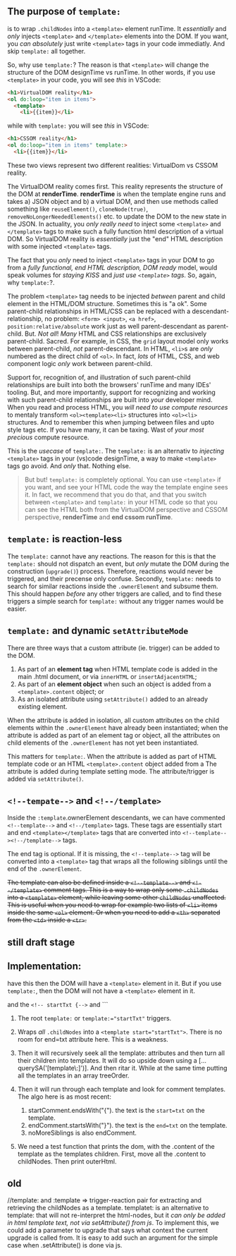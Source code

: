 ## The purpose of `template:`

is to wrap `.childNodes` into a `<template>` element runTime. It *essentially* and *only* injects `<template>` and `</template>` elements into the DOM. If you want, you *can absolutely* just write `<template>` tags in your code immediatly. And skip `template:` all together.

So, why use `template:`? The reason is that `<template>` will change the structure of the DOM designTime vs runTime. In other words, if you use `<template>` in your code, you will see *this* in VSCode:

```html
<h1>VirtualDOM reality</h1>
<ol do:loop="item in items">
  <template>
    <li>{{item}}</li>
```
while with `template:` you will see *this* in VSCode:
```html
<h1>CSSOM reality</h1>
<ol do:loop="item in items" template:>
  <li>{{item}}</li>
```

These two views represent two different realities: VirtualDom vs CSSOM reality. 

The VirtualDOM reality comes first. This reality represents the structure of the DOM at **renderTime**. **renderTime** is when the template engine runs and takes a) JSON object and b) a virtual DOM, and then use methods called something like `reuseElement()`, `cloneNode(true)`, `removeNoLongerNeededElements()` etc. to update the DOM to the new state in the JSON. In actuality, you *only really need* to inject some `<template>` and `</template>` tags to make such a fully function html description of a virtual DOM. So VirtualDOM reality is *essentially* just the "end" HTML description with some injected `<template>` tags.

The fact that you *only* need to inject `<template>` tags in your DOM to go from a *fully functional, end HTML description, DOM ready* model, would speak volumes for *staying KISS* and *just use `<template>` tags*. So, again, why `template:`?.

The problem `<template>` tag needs to be injected *between* parent and child element in the HTML/DOM structure. Sometimes this is "a ok". Some parent-child relationships in HTML/CSS can be replaced with a descendant-relationship, no problem: `<form> <input>`, `<a href>`, `position:relative/absolute` work just as well parent-descendant as parent-child. But. *Not all*! *Many* HTML and CSS relationships are exclusively parent-child. Sacred. For example, in CSS, the `grid` layout model only works between parent-child, *not* parent-descendant. In HTML, `<li>`s are *only* numbered as the direct child of `<ol>`. In fact, *lots* of HTML, CSS, and web component logic *only* work between parent-child.

Support for, recognition of, and illustration of such parent-child relationships are built into both the browsers' runTime and many IDEs' tooling. But, and more importantly, support for recognizing and working with such parent-child relationships are built into *your* developer mind. When you read and process HTML, you *will need to use compute resources* to mentaly transform `<ol><template><li>` structures into `<ol><li>` structures. And to remember this when jumping between files and upto style tags etc. If you have many, it can be taxing. Wast of *your most precious* compute resource.

This is the *usecase* of `template:`. The `template:` is an alternativ to *injecting* `<template>` tags in your (vs)code designTime, a way to make `<template>` tags go avoid. And *only* that. Nothing else.

> But but! `template:` is completely optional. You can use `<template>` if you want, and see your HTML code the way the template engine sees it. In fact, we recommend that you do that, and that you switch between `<template>` and `template:` in your HTML code so that you can see the HTML both from the VirtualDOM perspective and CSSOM perspective, **renderTime** and **end cssom runTime**.

## `template:` is reaction-less

The `template:` cannot have any reactions. The reason for this is that the `template:` should not dispatch an event, but *only* mutate the DOM during the construction (`upgrade()`) process. Therefore, reactions would never be triggered, and their precense only confuse. Secondly, `template:` needs to search for similar reactions inside the `.ownerElement` and subsume them. This should happen *before* any other triggers are called, and to find these triggers a simple search for `template:` without any trigger names would be easier.

## `template:` and dynamic `setAttributeMode`

There are three ways that a custom attribute (ie. trigger) can be added to the DOM.
1. As part of an **element tag** when HTML template code is added in the main .html document, or via `innerHTML` or `insertAdjacentHTML`;
2. As part of an **element object** when such an object is added from a `<template>.content` object; or
3. As an isolated attribute using `setAttribute()` added to an already existing element.

When the attribute is added in isolation, all custom attributes on the child elements within the `.ownerElement` have already been instantiated; when the attribute is added as part of an element tag or object, all the attributes on child elements of the `.ownerElement` has not yet been instantiated.

This matters for `template:`. When the attribute is added as part of HTML template code or an HTML `<template>.content` object added from a  The attribute is added during template setting mode. The attribute/trigger is added via `setAttribute()`. 

## `<!--tempate-->` and `<!--/template>`

Inside the `:template`.ownerElement descendants, we can have commented `<!--template-->` and `<!--/template>` tags. These tags are essentially start and end `<template></template>` tags that are converted into `<!--template--><!--/template-->` tags.

The end tag is optional. If it is missing, the `<!--template-->` tag will be converted into a `<template>` tag that wraps all the following siblings until the end of the `.ownerElement`.

~~The template can also be defined inside a `<!--template-->` and `<!--/template>` comment tags. This is a way to wrap only some `.childNodes` into a `<template>` element, while leaving some other `childNodes` unaffected. This is useful when you need to wrap for example two lists of `<li>` items inside the same `<ol>` element. Or when you need to add a `<th>` separated from the `<td>` inside a `<tr>`.~~

## still draft stage 

## Implementation:

have this  then the DOM will have a `<template>` element in it. But if you use `template:`, then the DOM will not have a `<template>` element in it.

 and the `<!-- startTxt {-->` and ``<!--} endTxt-->`


1. The root `template:` or `template:="startTxt"` triggers.
2. Wraps *all* `.childNodes` into a `<template start="startTxt">`. There is no room for end=txt attribute here. This is a weakness.
3. Then it will recursively seek all the template: attributes and then turn all their children into templates. It will do so upside down using a [... querySA('[template\\:]')]. And then ritar it. While at the same time putting all the templates in an array treeOrder.

4. Then it will run through each template and look for comment templates. The algo here is as most recent:
   1. startComment.endsWith("{"). the text is the `start=txt` on the template. 
   2. endComment.startsWith("}"). the text is the `end=txt` on the template.
   3. noMoreSiblings is also endComment.
5. We need a test function that prints the dom, with the .content of the template as the templates children. First, move all the .content to childNodes. Then print outerHtml.

## old

//template: and :template => trigger-reaction pair for extracting and retrieving the childNodes as a template. templatet: is an alternative to template: that will not re-interpret the html-nodes, but it *can only be added in html template text, not via setAttribute() from js*. To implement this, we could add a parameter to upgrade that says what context the current upgrade is called from. It is easy to add such an argument for the simple case when .setAttribute() is done via js.
